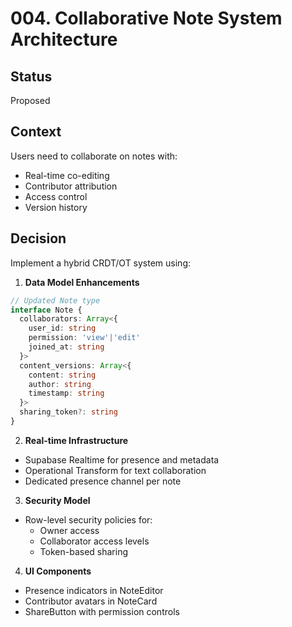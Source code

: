 # 004. Collaborative Note System Architecture

## Status
Proposed

## Context
Users need to collaborate on notes with:
- Real-time co-editing
- Contributor attribution
- Access control
- Version history

## Decision
Implement a hybrid CRDT/OT system using:

1. **Data Model Enhancements**
```typescript
// Updated Note type
interface Note {
  collaborators: Array<{
    user_id: string
    permission: 'view'|'edit'
    joined_at: string
  }>
  content_versions: Array<{
    content: string
    author: string
    timestamp: string
  }>
  sharing_token?: string
}
```

2. **Real-time Infrastructure**
- Supabase Realtime for presence and metadata
- Operational Transform for text collaboration
- Dedicated presence channel per note

3. **Security Model**
- Row-level security policies for:
  - Owner access
  - Collaborator access levels
  - Token-based sharing

4. **UI Components**
- Presence indicators in NoteEditor
- Contributor avatars in NoteCard
- ShareButton with permission controls